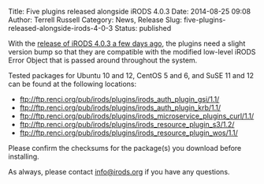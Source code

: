 Title: Five plugins released alongside iRODS 4.0.3
Date: 2014-08-25 09:08
Author: Terrell Russell
Category: News, Release
Slug: five-plugins-released-alongside-irods-4-0-3
Status: published

With the [release of iRODS 4.0.3 a few days
ago](http://irods.org/2014/08/irods-4-0-3-released/), the plugins need a
slight version bump so that they are compatible with the modified
low-level iRODS Error Object that is passed around throughout the
system.

Tested packages for Ubuntu 10 and 12, CentOS 5 and 6, and SuSE 11 and 12
can be found at the following locations:

-   <ftp://ftp.renci.org/pub/irods/plugins/irods_auth_plugin_gsi/1.1/>
-   <ftp://ftp.renci.org/pub/irods/plugins/irods_auth_plugin_krb/1.1/>
-   <ftp://ftp.renci.org/pub/irods/plugins/irods_microservice_plugins_curl/1.1/>
-   <ftp://ftp.renci.org/pub/irods/plugins/irods_resource_plugin_s3/1.2/>
-   <ftp://ftp.renci.org/pub/irods/plugins/irods_resource_plugin_wos/1.1/>

Please confirm the checksums for the package(s) you download before
installing.

As always, please contact <info@irods.org> if you have any questions.
